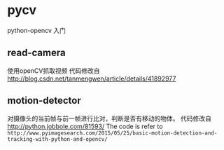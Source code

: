 # pycv
python-opencv 入门

## read-camera
使用openCV抓取视频
代码修改自 http://blog.csdn.net/tanmengwen/article/details/41892977

## motion-detector
对摄像头的当前帧与前一帧进行比对，判断是否有移动的物体。
代码修改自 http://python.jobbole.com/81593/
The code is refer to `http://www.pyimagesearch.com/2015/05/25/basic-motion-detection-and-tracking-with-python-and-opencv/`

